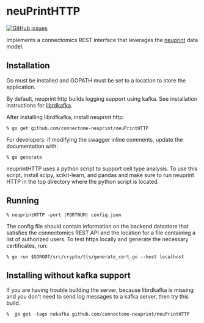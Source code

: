 # neuPrintHTTP


[![GitHub issues](https://img.shields.io/github/issues/connectome-neuprint/neuPrintHTTP.svg)](https://GitHub.com/connectome-neuprint/neuPrintHTTP/issues/)

Implements a connectomics REST interface that leverages the [neuprint](https://github.com/janelia-flyem/neuPrint) data model.

## Installation

Go must be installed and GOPATH must be set to a location to store the spplication.

By default, neuprint http builds logging support using kafka.  See installation instructions
for [librdkafka](https://github.com/confluentinc/confluent-kafka-go#installing-librdkafka).

After installing librdfkafka, install neuprint http:

    % go get github.com/connectome-neuprint/neuPrintHTTP

For developers: if modifying the swagger inline comments, update the documentation with:

    % go generate

neuprintHTTP uses a python script to support cell type analysis.  To use this script, install scipy, scikit-learn, and pandas
and make sure to run neuprint HTTP in the top directory where the python script is located. 

## Running

    % neuprintHTTP -port |PORTNUM| config.json
 
The config file should contain information on the backend datastore that satisfies the connectomics REST API and the location for a file containing
a list of authorized users.  To test https locally and generate the necessary certificates, run:

    % go run $GOROOT/src/crypto/tls/generate_cert.go --host localhost

## Installing without kafka support

If you are having trouble building the server, because librdkafka is missing and you don't need to send log messages to a kafka server, then try this build.

    %  go get -tags nokafka github.com/connectome-neuprint/neuPrintHTTP
